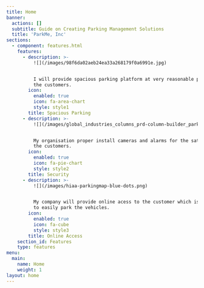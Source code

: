 ```yaml
---
title: Home
banner:
  actions: []
  subtitle: Guide on Creating Parking Management Solutions
  title: 'ParkMe, Inc'
sections:
  - component: features.html
    features:
      - description: >-
          ![](/images/98f6da02aeb24ea33a268179f0a6991e.jpg)


          I will provide spacious parking platform at very reasonable price to
          the customers.
        icon:
          enabled: true
          icon: fa-area-chart
          style: style1
        title: Spacious Parking
      - description: >-
          ![](/images/global_industries_columns_prd-column-builder_parkingenforcement_intro.jpg)


          My organisation proper install cameras and alarms for the satefty of
          the customers.
        icon:
          enabled: true
          icon: fa-pie-chart
          style: style2
        title: Security
      - description: >-
          ![](/images/hiaa-parkingmap-blue-dots.png)


          My company will provide online acess to the customer which is helpfull
          to easily park the vehicles.
        icon:
          enabled: true
          icon: fa-cube
          style: style3
        title: Online Access
    section_id: Features
    type: features
menu:
  main:
    name: Home
    weight: 1
layout: home
---
```


